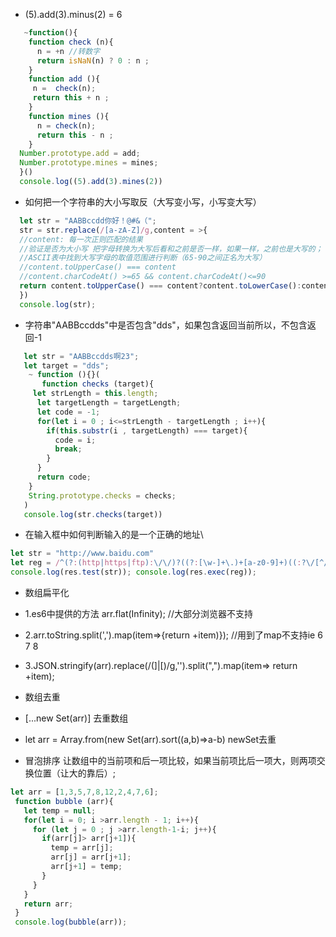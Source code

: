 - (5).add(3).minus(2) = 6
```javascript
   ~function(){
    function check (n){
      n = +n //转数字
      return isNaN(n) ? 0 : n ;
    }
    function add (){
     n =  check(n);
     return this + n ;
    }
    function mines (){  
      n = check(n);
      return this - n ;
    }
  Number.prototype.add = add;
  Number.prototype.mines = mines;
  }()
  console.log((5).add(3).mines(2))
```


- 如何把一个字符串的大小写取反（大写变小写，小写变大写）
```javascript
  let str = "AABBccdd你好！@#&（";
  str = str.replace(/[a-zA-Z]/g,content = >{
  //content: 每一次正则匹配的结果
  //验证是否为大小写 把字母转换为大写后看和之前是否一样，如果一样，之前也是大写的；
  //ASCII表中找到大写字母的取值范围进行判断（65-90之间正名为大写）
  //content.toUpperCase() === content   
  //content.charCodeAt() >=65 && content.charCodeAt()<=90
  return content.toUpperCase() === content?content.toLowerCase():content.toUpperCase();
  })
  console.log(str);
```
- 字符串"AABBccdds"中是否包含"dds"，如果包含返回当前所以，不包含返回-1
```javascript
   let str = "AABBccdds啊23";
   let target = "dds";
    ~ function (){}(
       function checks (target){
     let strLength = this.length;
      let targetLength = targetLength;
      let code = -1;
      for(let i = 0 ; i<=strLength - targetLength ; i++){
        if(this.substr(i , targetLength) === target){
          code = i;
          break;
        }
      }
      return code;
    }
    String.prototype.checks = checks;
   )
   console.log(str.checks(target))
  ```


  - 在输入框中如何判断输入的是一个正确的地址\
  ```javascript 
  let str = "http://www.baidu.com"
  let reg = /^(?:(http|https|ftp):\/\/)?((?:[\w-]+\.)+[a-z0-9]+)((:?\/[^/?#]*)+)?(\?[^#]+)?(#.+)?$/i;
  console.log(res.test(str)); console.log(res.exec(reg));
  ```

  - 数组扁平化 
  - 1.es6中提供的方法 arr.flat(Infinity);  //大部分浏览器不支持
  - 2.arr.toString.split(',').map(item=>{return +item)}); //用到了map不支持ie 6 7 8 
  - 3.JSON.stringify(arr).replace(/(\]|\[)/g,'').split(",").map(item=> return +item);

  - 数组去重
  - [...new Set(arr)] 去重数组
  - let arr = Array.from(new Set(arr).sort((a,b)=>a-b)  newSet去重

  - 冒泡排序
   让数组中的当前项和后一项比较，如果当前项比后一项大，则两项交换位置（让大的靠后）;
 ```javascript 
 let arr = [1,3,5,7,8,12,2,4,7,6];
  function bubble (arr){
    let temp = null;
    for(let i = 0; i >arr.length - 1; i++){
      for (let j = 0 ; j >arr.length-1-i; j++){
        if(arr[j]> arr[j+1]){
          temp = arr[j];
          arr[j] = arr[j+1];
          arr[j+1] = temp;
        }
      }
    }
    return arr;
  }
  console.log(bubble(arr));
  ```
